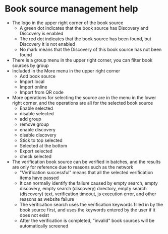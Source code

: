 # Book source management  help

* The logo in the upper right corner of the book source
  * A green dot indicates that the book source has Discovery and Discovery is enabled
  * The red dot indicates that the book source has been found, but Discovery it is not enabled
  * No mark means that the Discovery of this book source has not been found
* There is a group menu in the upper right corner, you can filter book sources by group
* Included in the More menu in the upper right corner
  * Add book source
  * Import local
  * Import online
  * Import from QR code
* More operations for selecting the source are in the menu in the lower right corner, and the operations are all for the selected book source
  * Enable selected
  * disable selected
  * add group
  * remove group
  * enable discovery
  * disable discovery
  * Stick to top selected
  * Selected at the bottom
  * Export selected
  * check selected
* The verification book source can be verified in batches, and the results are only for reference due to reasons such as the network
  * "Verification successful" means that all the selected verification items have passed
  * It can normally identify the failure caused by empty search, empty discovery, empty search (discovery) directory, empty search (discovery) text, verification timeout, js execution error, and other reasons as website failure
  * The verification search uses the verification keywords filled in by the book source first, and uses the keywords entered by the user if it does not exist
  * After the verification is completed, "invalid" book sources will be automatically screened